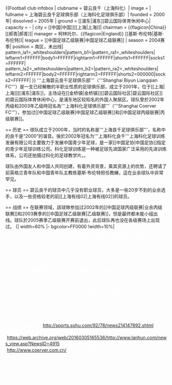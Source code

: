 {{Football club infobox | 
  clubname = 碧云良千（上海科化）|
  image    = |
  fullname = 上海碧云良千足球俱乐部（上海科化足球俱乐部）|
  founded  = 2000年|
  dissolved = 2005年 |
  ground   = [[浦东|浦东]]碧云国际体育休闲中心|
  capacity = - |
  city = [[中国|中国]][[上海|上海]]|
  chairman = {{flagicon|China}} [[郝青|郝青]]|
  manager  = 柯林托尔、{{flagicon|England}} [[基斯·布伦特|基斯·布伦特]]|
  league   = [[中国足球乙级联赛|中国足球乙级联赛]] |
  season   =  2004赛季|
  position =  南区，未出线|
pattern_la1=_whiteshoulders|pattern_b1=|pattern_ra1=_whiteshoulders|
  leftarm1=FFFFFF|body1=FFFFFF|rightarm1=FFFFFF|shorts1=FFFFFF|socks1=FFFFFF|
  pattern_la2=_whiteshoulders|pattern_b2=|pattern_ra2=_whiteshoulders|
  leftarm2=FFFFFF|body2=FFFFFF|rightarm2=FFFFFF|shorts2=000000|socks2=FFFFFF|
}}
'''上海碧云良千足球俱乐部'''（'''Shanghai Biyun Liangqian FC'''）是一支已经解散的半职业性质的足球俱乐部，成立于2001年，位于[[上海|上海]][[浦东|浦东]]，主场设在[[金桥镇|金桥镇]][[碧云国际社区|碧云国际社区]]的碧云国际体育休闲中心，是浦东地区较知名的外国人聚居区。球队曾於2002年丙级和2003年乙级時冠名為'''上海科化足球俱乐部'''（'''Shanghai Coerver FC'''），参加过[[中国足球乙级联赛|中国足球乙级联赛]]和[[中国足球丙级联赛|丙级联赛]]。

== 历史 ==
球队成立于2000年，当时的名称是'''上海良千足球俱乐部'''，名称中的良千是“2000”的谐音。後於2002年冠名为'''上海科化良千'''<ref>上海科化足球训练发展有限公司主要致力于发展中国青少年足球，是一家[[中国足协|中国足协]]指定的青少年足球训练公司。科化足球训练是一种被足球先进国家广泛采用的先进训练体系，公司还拍摄过科化的足球教学片。</ref>。

球队由外国友人和中国人共同创建，有着外资背景，乘其资源上的优势，还聘请了前英格兰青年队和中国青年队主教练基斯·布伦特担任教練，這在业余球队中非常罕见。

== 球员 ==
碧云良千的球员中几乎没有职业球员，大多是一些20岁不到的业余选手，以及一些资格较老的前[[上海有线02|上海有线02]]的球员。

== 战绩 ==
在联赛领域，該球隊参加过2002年的[[中国足球丙级联赛|业余丙级联赛]]和2003赛季的[[中国足球乙级联赛|乙级联赛]]，但是最终都未能小组出线。球队於2005赛季乙级联赛开赛前退出，此后球队再也没在各级赛场上出现过。
{| width=60%
|- bgcolor=FF0000
!width=10%|<font color="white"> '''年　份'''
!width=50%|<font color="white"> '''事　件'''
|-bgcolor=#F0F0F0
|2000年
|球隊成立
|-bgcolor=#F0F0F0
|2002年
|丙级联赛四强
|-bgcolor=#F0F0F0
|2003年
|乙級聯賽複賽南區第六名，未出線
|-bgcolor=#F0F0F0
|2004年  
|乙级联赛预赛南区第九名，未出线
|-bgcolor=#F0F0F0
|2005年   
|俱乐部球员大多被挂牌，球队解散。
|}

=== 02赛季丙级联赛球员名单 ===
*领队：郝青 
*教练员：科林·托尔、基斯·布伦特 
{| 
|width=20|
|valign=top|
*1 王  军
*2 张  巍  
*3 孟  斌  
*4 王  乐
*5 陈  嘉
*6 刘大祥
*7 韦立伟
*8 黄  玮 
*9 袁德清  
*10 施承辞 
|width=50|
|valign=top|
*11 曹  悦
*12 冯  璟  
*14 章  琪
*15 王  焱 
*16 刘  骏  
*17 赵丽斌	
*18 王卓磊	
*19 陈  伟	
*21 张弘毅	
*22 胡鞠鸣
|}

== 外部链接 ==
*[http://sports.sohu.com/92/78/news214147892.shtml 乙级联赛复赛战罢三轮 天娜晋级、碧云良千掉队-东方体育日报-03/10/7]
*[https://web.archive.org/web/20160305165536/http://www.lanhun.com/news_view.asp?NewsID=4915 2005中国球员转会申报完全名单]
*[http://www.coerver.com.cn/ 科化足球训练（中国）官方网站]

== 注釋 ==
<references/>

[[Category:上海体育|Category:上海体育]]
[[Category:中国已解散足球俱乐部|Category:中国已解散足球俱乐部]]